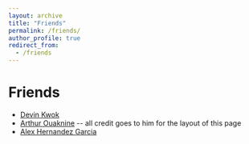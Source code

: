 ```yaml
---
layout: archive
title: "Friends"
permalink: /friends/
author_profile: true
redirect_from:
  - /friends
---
```




# Friends

* [Devin Kwok](www.devinkwok.com)
* [Arthur Ouaknine](https://arthurouaknine.github.io/) -- all credit goes to him for the layout of this page
* [Alex Hernandez Garcia](https://alexhernandezgarcia.github.io/) 
